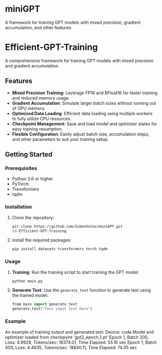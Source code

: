 # miniGPT
A framework for training GPT models with mixed precision, gradient accumulation, and other features.

# Efficient-GPT-Training

A comprehensive framework for training GPT models with mixed precision and gradient accumulation.

## Features

- **Mixed Precision Training**: Leverage FP16 and BFloat16 for faster training and reduced memory usage.
- **Gradient Accumulation**: Simulate larger batch sizes without running out of GPU memory.
- **Optimized Data Loading**: Efficient data loading using multiple workers to fully utilize CPU resources.
- **Checkpoint Management**: Save and load model and optimizer states for easy training resumption.
- **Flexible Configuration**: Easily adjust batch size, accumulation steps, and other parameters to suit your training setup.

## Getting Started

### Prerequisites

- Python 3.6 or higher
- PyTorch
- Transformers
- tqdm

### Installation

1. Clone the repository:
    ```bash
    git clone https://github.com/SimonVutov/miniGPT.git
    cd Efficient-GPT-Training
    ```

2. Install the required packages:
    ```bash
    pip install datasets transformers torch tqdm
    ```

### Usage

1. **Training**: Run the training script to start training the GPT model.
    ```bash
    python main.py
    ```

2. **Generate Text**: Use the `generate_text` function to generate text using the trained model.
    ```python
    from main import generate_text
    generate_text("Your input text here")
    ```

### Example

An example of training output and generated text:
Device:  cuda
Model and optimizer loaded from checkpoint 'gpt2_epoch_1.pt'
Epoch 1, Batch 200, Loss: 4.9928, Tokens/sec: 18374.01, Time Elapsed: 55.16 sec
Epoch 1, Batch 400, Loss: 4.4935, Tokens/sec: 18840.11, Time Elapsed: 74.05 sec

